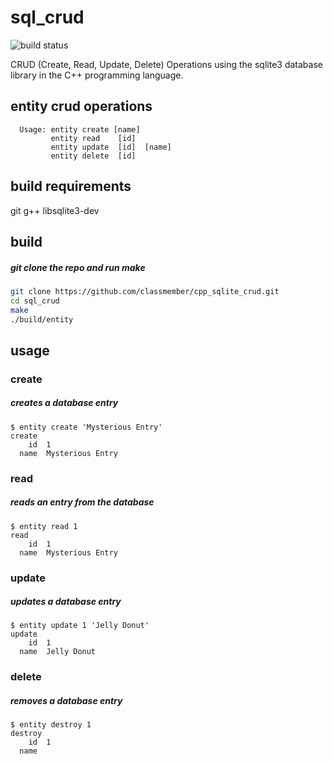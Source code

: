 # sql_crud

![build status](https://api.travis-ci.org/classmember/sql_crud.svg?branch=master)

CRUD (Create, Read, Update, Delete) Operations using the sqlite3 database library in the C++ programming language.

## entity crud operations

```
  Usage: entity create [name]         
         entity read    [id]          
         entity update  [id]  [name]  
         entity delete  [id]         
```

## build requirements
git
g++
libsqlite3-dev

## build

##### git clone the repo and run make

```sh
git clone https://github.com/classmember/cpp_sqlite_crud.git
cd sql_crud
make
./build/entity
```

## usage

### create

##### creates a database entry

```
$ entity create 'Mysterious Entry'
create
    id  1
  name  Mysterious Entry
```

### read

##### reads an entry from the database

```
$ entity read 1
read
    id  1
  name  Mysterious Entry
```

### update

##### updates a database entry

```
$ entity update 1 'Jelly Donut'
update
    id  1
  name  Jelly Donut
```

### delete

##### removes a database entry

```
$ entity destroy 1
destroy
    id  1
  name
```
